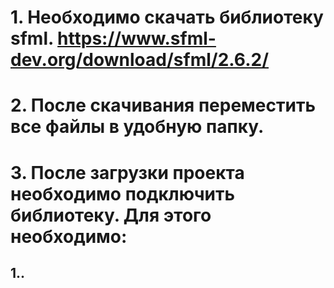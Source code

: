 # 1. Необходимо скачать библиотеку sfml. https://www.sfml-dev.org/download/sfml/2.6.2/
# 2. После скачивания переместить все файлы в удобную папку.
# 3. После загрузки проекта необходимо подключить библиотеку. Для этого необходимо:
## 1..
